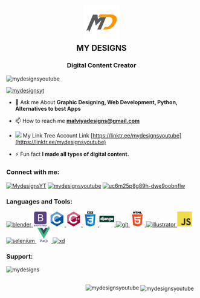 
<h2 align="center"><img src="./bitmap.png" alt="My Designs" text-align="center" width="96" height="96"> <br/>MY DESIGNS</h2>

<h3 align="center">Digital Content Creator</h5>

<p align="left"> <img src="https://komarev.com/ghpvc/?username=mydesignsyoutube&label=Profile%20views&color=0e75b6&style=flat" alt="mydesignsyoutube" /> </p>

<p align="left"> <a href="https://twitter.com/mydesignsyt" target="blank"><img src="https://img.shields.io/twitter/follow/mydesignsyt?logo=twitter&style=for-the-badge" alt="mydesignsyt" /></a> </p>

- 💬 Ask me About **Graphic Designing, Web Development, Python, Alternatives to best Apps**

- 📫 How to reach me **malviyadesigns@gmail.com**

- <img src="https://img.icons8.com/color/24/000000/linktree.png"/> My Link Tree Account Link [https://linktr.ee/mydesignsyoutube](https://linktr.ee/mydesignsyoutube)

- ⚡ Fun fact **I made all types of digital content.**

<h3 align="left">Connect with me:</h3>
<p align="left">
<a href="https://twitter.com/mydesignsyt" target="blank"><img align="center" src="https://img.icons8.com/color/24/000000/twitter--v2.png" alt="MydesignsYT" height="30" width="30" /></a>
<a href="https://instagram.com/mydesignsyoutube" target="blank"><img align="center" src="https://img.icons8.com/fluent/24/000000/instagram-new.png" alt="mydesignsyoutube" height="30" width="30" /></a>
<a href="https://www.youtube.com/c/uc6m25p8g89h-dwe9oobnflw" target="blank"><img align="center" src="https://img.icons8.com/color/24/000000/youtube-play.png" alt="uc6m25p8g89h-dwe9oobnflw" height="40" width="40" /></a>
</p>

<h3 align="left">Languages and Tools:</h3>
<p align="left"> <a href="https://www.blender.org/" target="_blank"> <img src="https://download.blender.org/branding/community/blender_community_badge_white.svg" alt="blender" width="40" height="40"/> </a> <a href="https://getbootstrap.com" target="_blank"> <img src="https://raw.githubusercontent.com/devicons/devicon/master/icons/bootstrap/bootstrap-plain-wordmark.svg" alt="bootstrap" width="40" height="40"/> </a> <a href="https://www.cprogramming.com/" target="_blank"> <img src="https://raw.githubusercontent.com/devicons/devicon/master/icons/c/c-original.svg" alt="c" width="40" height="40"/> </a> <a href="https://www.w3schools.com/cpp/" target="_blank"> <img src="https://raw.githubusercontent.com/devicons/devicon/master/icons/cplusplus/cplusplus-original.svg" alt="cplusplus" width="40" height="40"/> </a> <a href="https://www.w3schools.com/css/" target="_blank"> <img src="https://raw.githubusercontent.com/devicons/devicon/master/icons/css3/css3-original-wordmark.svg" alt="css3" width="40" height="40"/> </a> <a href="https://www.djangoproject.com/" target="_blank"> <img src="https://raw.githubusercontent.com/devicons/devicon/master/icons/django/django-original.svg" alt="django" width="40" height="40"/> </a> <a href="https://git-scm.com/" target="_blank"> <img src="https://www.vectorlogo.zone/logos/git-scm/git-scm-icon.svg" alt="git" width="40" height="40"/> </a> <a href="https://www.w3.org/html/" target="_blank"> <img src="https://raw.githubusercontent.com/devicons/devicon/master/icons/html5/html5-original-wordmark.svg" alt="html5" width="40" height="40"/> </a> <a href="https://www.adobe.com/in/products/illustrator.html" target="_blank"> <img src="https://www.vectorlogo.zone/logos/adobe_illustrator/adobe_illustrator-icon.svg" alt="illustrator" width="40" height="40"/> </a> <a href="https://developer.mozilla.org/en-US/docs/Web/JavaScript" target="_blank"> <img src="https://raw.githubusercontent.com/devicons/devicon/master/icons/javascript/javascript-original.svg" alt="javascript" width="40" height="40"/> </a> <a href="https://www.selenium.dev" target="_blank"> <img src="https://raw.githubusercontent.com/detain/svg-logos/780f25886640cef088af994181646db2f6b1a3f8/svg/selenium-logo.svg" alt="selenium" width="40" height="40"/> </a> <a href="https://vuejs.org/" target="_blank"> <img src="https://raw.githubusercontent.com/devicons/devicon/master/icons/vuejs/vuejs-original-wordmark.svg" alt="vuejs" width="40" height="40"/> </a> <a href="https://www.adobe.com/products/xd.html" target="_blank"> <img src="https://cdn.worldvectorlogo.com/logos/adobe-xd.svg" alt="xd" width="40" height="40"/> </a> </p>

<h3 align="left">Support:</h3>
<p><a href="https://www.buymeacoffee.com/mydesigns"> <img align="left" src="https://cdn.buymeacoffee.com/buttons/v2/default-yellow.png" height="50" width="210" alt="mydesigns" /></a></p><br><br>

<p><img align="left" src="https://github-readme-stats.vercel.app/api/top-langs?username=mydesignsyoutube&show_icons=true&locale=en&layout=compact" alt="mydesignsyoutube" /></p>

<p>&nbsp;<img align="center" src="https://github-readme-stats.vercel.app/api?username=mydesignsyoutube&show_icons=true&locale=en" alt="mydesignsyoutube" /></p>
